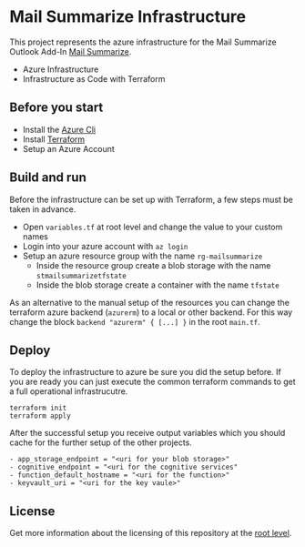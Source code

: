 # Mail Summarize Infrastructure

This project represents the azure infrastructure for the Mail Summarize Outlook Add-In <a href="https://github.com/samuelschnurr/mail-summarize#mail-summarize-outlook-addin">Mail Summarize</a>. 

- Azure Infrastructure
- Infrastructure as Code with Terraform

## Before you start
- Install the <a href="https://azcliprod.blob.core.windows.net/msi/azure-cli-2.33.1.msi">Azure Cli</a>
- Install <a href="https://releases.hashicorp.com/terraform/1.1.6/">Terraform</a>
- Setup an Azure Account

## Build and run

Before the infrastructure can be set up with Terraform, a few steps must be taken in advance.

- Open `variables.tf` at root level and change the value to your custom names
- Login into your azure account with `az login`
- Setup an azure resource group with the name `rg-mailsummarize`
  - Inside the resource group create a blob storage with the name `stmailsummarizetfstate`
  - Inside the blob storage create a container with the name `tfstate`
 
As an alternative to the manual setup of the resources you can change the terraform azure backend (`azurerm`) to a local or other backend. For this way change the block `backend "azurerm" { [...] }` in the root `main.tf`.

## Deploy

To deploy the infrastructure to azure be sure you did the setup before. If you are ready you can just execute the common terraform commands to get a full operational infrastrucutre.

```
terraform init
terraform apply
```

After the successful setup you receive output variables which you should cache for the further setup of the other projects.

```
- app_storage_endpoint = "<uri for your blob storage>"
- cognitive_endpoint = "<uri for the cognitive services"
- function_default_hostname = "<uri for the function>"
- keyvault_uri = "<uri for the key vaule>"
```

## License

Get more information about the licensing of this repository at the <a href="https://github.com/samuelschnurr/mail-summarize#license">root level</a>.
